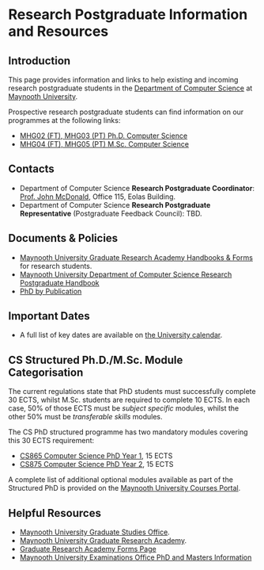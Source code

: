 
# Research Postgraduate Information and Resources

## Introduction
This page provides information and links to help existing and incoming research postgraduate students in the [Department of Computer Science](https://www.maynoothuniversity.ie/computer-science) at [Maynooth University](https://www.maynoothuniversity.ie/).

Prospective research postgraduate students can find information on our programmes at the following links:
- [MHG02 (FT), MHG03 (PT) Ph.D. Computer Science](https://www.maynoothuniversity.ie/study-maynooth/postgraduate-studies/courses/phd-computer-science)
- [MHG04 (FT), MHG05 (PT) M.Sc. Computer Science](https://www.maynoothuniversity.ie/study-maynooth/postgraduate-studies/courses/msc-computer-science)

## Contacts
- Department of Computer Science **Research Postgraduate Coordinator**: [Prof. John McDonald](mailto://John.McDonald@mu.ie), Office 115, Eolas Building. 
- Department of Computer Science **Research Postgraduate Representative** (Postgraduate Feedback Council): TBD.

## Documents & Policies

- [Maynooth University Graduate Research Academy Handbooks & Forms](https://www.maynoothuniversity.ie/graduate-research-academy/stipend-and-fees-forms-research-students) for research students.
- [Maynooth University Department of Computer Science Research Postgraduate Handbook](Resources/Documents/PG_Handbook_2024.pdf)
- [PhD by Publication](Resources/Documents/PhD-by-Publication-CS.pdf)

## Important Dates

- A full list of key dates are available  on [the University calendar](https://www.maynoothuniversity.ie/registrar/key-term-dates). 


## CS Structured Ph.D./M.Sc. Module Categorisation

The current regulations state that PhD students must successfully complete 30 ECTS, whilst M.Sc. students are required to complete 10 ECTS. In each case, 50% of those ECTS must be *subject specific* modules, whilst the other 50% must be *transferable skills* modules. 

The CS PhD structured programme has two  mandatory modules covering this 30 ECTS requirement:

- [CS865 Computer Science PhD Year 1](https://apps.maynoothuniversity.ie/courses/?TARGET=MODULE&MODE=VIEW&MODULE_CODE=CS865), 15 ECTS
- [CS875 Computer Science PhD Year 2](https://apps.maynoothuniversity.ie/courses/?TARGET=MODULE&MODE=VIEW&MODULE_CODE=CS875), 15 ECTS 

A complete list of additional optional modules available as part of the Structured PhD is provided  on the [Maynooth University Courses Portal](https://apps.maynoothuniversity.ie/courses/?TARGET=QS&MODE=VIEW&QUALIFICATION_CODE=PHDS&TARGET_SOURCE=CS#ANCHOR_SEARCH). 



## Helpful Resources
- [Maynooth University Graduate Studies Office](https://www.maynoothuniversity.ie/graduate-studies).
- [Maynooth University Graduate Research Academy](https://www.maynoothuniversity.ie/graduate-research-academy).
- [Graduate Research Academy Forms Page](https://www.maynoothuniversity.ie/graduate-research-academy/stipend-and-fees-forms-research-students)
- [Maynooth University Examinations Office PhD and Masters Information](https://www.maynoothuniversity.ie/exams/postgraduate-information)



 
